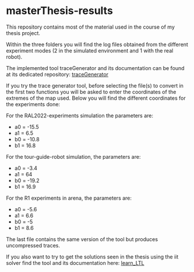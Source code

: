 # masterThesis-results
This repository contains most of the material used in the course of my thesis project.

Within the three folders you will find the log files obtained from the different experiment modes (2 in the simulated environment and 1 with the real robot).

The implemented tool traceGenerator and its documentation can be found at its dedicated repository: [traceGenerator](https://github.com/piquet8/TraceGenerator_Script.git) 

If you try the trace generator tool, before selecting the file(s) to convert in the first two functions you will be asked to enter the coordinates of the extremes of the map used. Below you will find the different coordinates for the experiments done:

For the RAL2022-experiments simulation the parameters are:
- a0 = -15.5
- a1 = 6.5
- b0 = -10.8
- b1 = 16.8

For the tour-guide-robot simulation, the parameters are:
- a0 = -3.4
- a1 = 64
- b0 = -19.2
- b1 = 16.9

For the R1 experiments in arena, the parameters are:
-	a0 = -5.6
-	a1 = 6.6
-	b0 = -5
-	b1 = 8.6

The last file contains the same version of the tool but produces uncompressed traces.

If you also want to try to get the solutions seen in the thesis using the iit solver find the tool and its documentation here: [learn_LTL](https://github.com/EnricoGhiorzi/learn_ltl.git)
